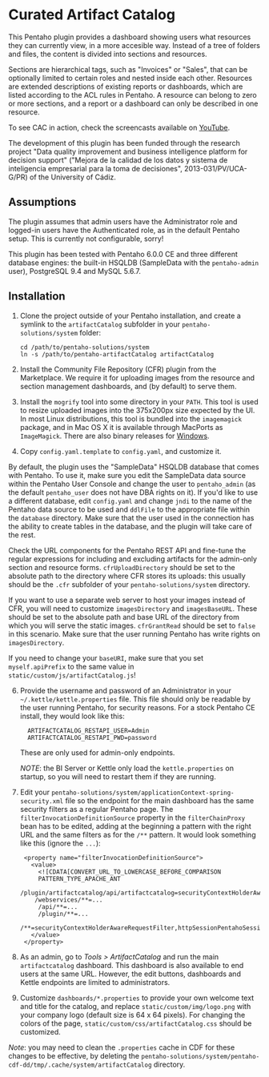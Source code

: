 Curated Artifact Catalog
===

This Pentaho plugin provides a dashboard showing users what resources they can currently view, in a more accesible way. Instead of a tree of folders and files, the content is divided into sections and resources.

Sections are hierarchical tags, such as "Invoices" or "Sales", that can be optionally limited to certain roles and nested inside each other. Resources are extended descriptions of existing reports or dashboards, which are listed according to the ACL rules in Pentaho. A resource can belong to zero or more sections, and a report or a dashboard can only be described in one resource.

To see CAC in action, check the screencasts available on [YouTube](https://www.youtube.com/playlist?list=PL7XShKQaDPA1dKLiiYuOULn9mUaZk4u4C).

The development of this plugin has been funded through the research project "Data quality improvement and business intelligence platform for decision support" ("Mejora de la calidad de los datos y sistema de inteligencia empresarial para la toma de decisiones", 2013-031/PV/UCA-G/PR) of the University of Cádiz.

Assumptions
--

The plugin assumes that admin users have the Administrator role and logged-in users have the Authenticated role, as in the default Pentaho setup. This is currently not configurable, sorry!

This plugin has been tested with Pentaho 6.0.0 CE and three different database engines: the built-in HSQLDB (SampleData with the `pentaho-admin` user), PostgreSQL 9.4 and MySQL 5.6.7.

Installation
--

1. Clone the project outside of your Pentaho installation, and create a symlink to the `artifactCatalog` subfolder in your `pentaho-solutions/system` folder:

       cd /path/to/pentaho-solutions/system
       ln -s /path/to/pentaho-artifactCatalog artifactCatalog

2. Install the Community File Repository (CFR) plugin from the Marketplace.  We require it for uploading images from the resource and section management dashboards, and (by default) to serve them.

3. Install the `mogrify` tool into some directory in your `PATH`. This tool is used to resize uploaded images into the 375x200px size expected by the UI. In most Linux distributions, this tool is bundled into the `imagemagick` package, and in Mac OS X it is available through MacPorts as `ImageMagick`. There are also binary releases for [Windows](http://www.imagemagick.org/script/binary-releases.php#windows).

4. Copy `config.yaml.template` to `config.yaml`, and customize it.

  By default, the plugin uses the "SampleData" HSQLDB database that comes with Pentaho. To use it, make sure you edit the SampleData data source within the Pentaho User Console and change the user to `pentaho_admin` (as the default `pentaho_user` does not have DBA rights on it). If you'd like to use a different database, edit `config.yaml` and change `jndi` to the name of the Pentaho data source to be used and `ddlFile` to the appropriate file within the `database` directory. Make sure that the user used in the connection has the ability to create tables in the database, and the plugin will take care of the rest.

  Check the URL components for the Pentaho REST API and fine-tune the regular expressions for including and excluding artifacts for the admin-only section and resource forms.  `cfrUploadDirectory` should be set to the absolute path to the directory where CFR stores its uploads: this usually should be the `.cfr` subfolder of your `pentaho-solutions/system` directory.

   If you want to use a separate web server to host your images instead of CFR, you will need to customize `imagesDirectory` and `imagesBaseURL`. These should be set to the absolute path and base URL of the directory from which you will serve the static images.  `cfrGrantRead` should be set to `false` in this scenario. Make sure that the user running Pentaho has write rights on `imagesDirectory`.

   If you need to change your `baseURI`, make sure that you set `myself.apiPrefix` to the same value in `static/custom/js/artifactCatalog.js`!

6. Provide the username and password of an Administrator in your `~/.kettle/kettle.properties` file. This file should only be readable by the user running Pentaho, for security reasons. For a stock Pentaho CE install, they would look like this:

         ARTIFACTCATALOG_RESTAPI_USER=Admin
         ARTIFACTCATALOG_RESTAPI_PWD=password

   These are only used for admin-only endpoints.

   *NOTE*: the BI Server or Kettle only load the `kettle.properties` on startup, so you will need to restart them if they are running.

7. Edit your `pentaho-solutions/system/applicationContext-spring-security.xml` file so the endpoint for the main dashboard has the same security filters as a regular Pentaho page. The `filterInvocationDefinitionSource` property in the `filterChainProxy` bean has to be edited, adding at the beginning a pattern with the right URL and the same filters as for the `/**` pattern. It would look something like this (ignore the `...`):

        <property name="filterInvocationDefinitionSource">
          <value>
            <![CDATA[CONVERT_URL_TO_LOWERCASE_BEFORE_COMPARISON
            PATTERN_TYPE_APACHE_ANT
           /plugin/artifactcatalog/api/artifactcatalog=securityContextHolderAwareRequestFilter,httpSessionPentahoSessionContextIntegrationFilter,httpSessionContextIntegrationFilter,httpSessionReuseDetectionFilter,logoutFilter,authenticationProcessingFilter,basicProcessingFilter,requestParameterProcessingFilter,anonymousProcessingFilter,exceptionTranslationFilter,filterInvocationInterceptor
           /webservices/**=...
            /api/**=...
            /plugin/**=...
            /**=securityContextHolderAwareRequestFilter,httpSessionPentahoSessionContextIntegrationFilter,httpSessionContextIntegrationFilter,httpSessionReuseDetectionFilter,logoutFilter,authenticationProcessingFilter,basicProcessingFilter,requestParameterProcessingFilter,anonymousProcessingFilter,exceptionTranslationFilter,filterInvocationInterceptor]]>
          </value>
        </property>

8. As an admin, go to _Tools > ArtifactCatalog_ and run the main `artifactcatalog` dashboard. This dashboard is also available to end users at the same URL. However, the edit buttons, dashboards and Kettle endpoints are limited to administrators.

9. Customize `dashboards/*.properties` to provide your own welcome text and title for the catalog, and replace `static/custom/img/logo.png` with your company logo (default size is 64 x 64 pixels). For changing the colors of the page, `static/custom/css/artifactCatalog.css` should be customized.

  _Note_: you may need to clean the `.properties` cache in CDF for these changes to be effective, by deleting the `pentaho-solutions/system/pentaho-cdf-dd/tmp/.cache/system/artifactCatalog` directory.
